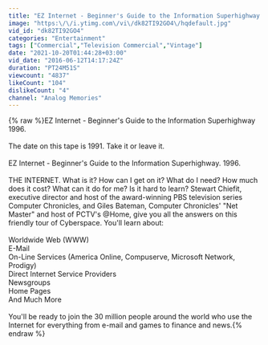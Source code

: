 ```yaml
---
title: "EZ Internet - Beginner's Guide to the Information Superhighway 1991"
image: "https:\/\/i.ytimg.com\/vi\/dk82TI92GO4\/hqdefault.jpg"
vid_id: "dk82TI92GO4"
categories: "Entertainment"
tags: ["Commercial","Television Commercial","Vintage"]
date: "2021-10-20T01:44:28+03:00"
vid_date: "2016-06-12T14:17:24Z"
duration: "PT24M51S"
viewcount: "4837"
likeCount: "104"
dislikeCount: "4"
channel: "Analog Memories"
---
```

{% raw %}EZ Internet - Beginner's Guide to the Information Superhighway 1996.<br /><br />The date on this tape is 1991. Take it or leave it.<br /><br />EZ Internet - Beginner's Guide to the Information Superhighway. 1996.<br /><br />THE INTERNET. What is it? How can I get on it? What do I need? How much does it cost? What can it do for me? Is it hard to learn? Stewart Chiefit, executive director and host of the award-winning PBS television series Computer Chronicles, and Giles Bateman, Computer Chronicles' &quot;Net Master&quot; and host of PCTV's @Home, give you all the answers on this friendly tour of Cyberspace. You'll learn about:<br /><br />Worldwide Web (WWW)<br />E-Mail<br />On-Line Services (America Online, Compuserve, Microsoft Network, Prodigy)<br />Direct Internet Service Providers<br />Newsgroups<br />Home Pages<br />And Much More<br /><br />You'll be ready to join the 30 million people around the world who use the Internet for everything from e-mail and games to finance and news.{% endraw %}

